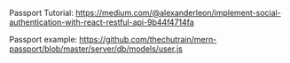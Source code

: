 Passport Tutorial:
https://medium.com/@alexanderleon/implement-social-authentication-with-react-restful-api-9b44f4714fa

Passport example: 
https://github.com/thechutrain/mern-passport/blob/master/server/db/models/user.js
